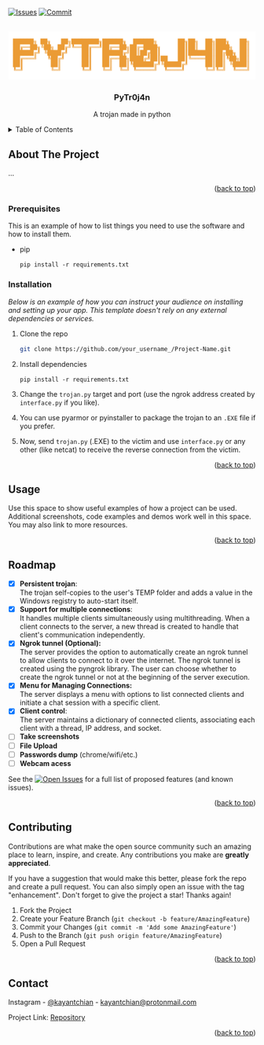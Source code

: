 <!-- Improved compatibility of back to top link: See: https://github.com/othneildrew/Best-README-Template/pull/73 -->
<a name="PyTr0j4n"></a>
<!--
*** Thanks for checking out the Best-README-Template. If you have a suggestion
*** that would make this better, please fork the repo and create a pull request
*** or simply open an issue with the tag "enhancement".
*** Don't forget to give the project a star!
*** Thanks again! Now go create something AMAZING! :D
-->



<!-- PROJECT SHIELDS -->
<!--
*** I'm using markdown "reference style" links for readability.
*** Reference links are enclosed in brackets [ ] instead of parentheses ( ).
*** See the bottom of this document for the declaration of the reference variables
*** for contributors-url, forks-url, etc. This is an optional, concise syntax you may use.
*** https://www.markdownguide.org/basic-syntax/#reference-style-links
-->
[![Issues][issues-shield]][issues-url]
[![Commit][commit-shield]][commit-url]


<!-- PROJECT LOGO-->
<br />
<div align="center">
  <a>
    <img src="images/logo.png" alt="Logo">
  </a>

  <h3 align="center">PyTr0j4n</h3>

  <p align="center">
    A trojan made in python
</div>



<!-- TABLE OF CONTENTS -->
<details>
  <summary>Table of Contents</summary>
  <ol>
    <li>
      <a href="#about-the-project">About The Project</a>
    </li>
    <li>
      <a href="#getting-started">Getting Started</a>
      <ul>
        <li><a href="#prerequisites">Prerequisites</a></li>
        <li><a href="#installation">Installation</a></li>
      </ul>
    </li>
    <li><a href="#usage">Usage</a></li>
    <li><a href="#roadmap">Roadmap</a></li>
  </ol>
</details>



<!-- ABOUT THE PROJECT -->
## About The Project
...
<p align="right">(<a href="#readme-top">back to top</a>)</p>


### Prerequisites

This is an example of how to list things you need to use the software and how to install them.
* pip
  ```
  pip install -r requirements.txt
  ```

### Installation

_Below is an example of how you can instruct your audience on installing and setting up your app. This template doesn't rely on any external dependencies or services._

1. Clone the repo
   ```sh
   git clone https://github.com/your_username_/Project-Name.git
   ```
2. Install dependencies
   ```pip
   pip install -r requirements.txt
   ```
3. Change the `trojan.py` target and port (use the ngrok address created by `interface.py` if you like). 
   
4. You can use pyarmor or pyinstaller to package the trojan to an `.EXE` file if you prefer.

5. Now, send `trojan.py` (.EXE) to the victim and use `interface.py` or any other (like netcat) to receive the reverse connection from the victim. 
<p align="right">(<a href="#readme-top">back to top</a>)</p>



<!-- USAGE EXAMPLES -->
## Usage

Use this space to show useful examples of how a project can be used. Additional screenshots, code examples and demos work well in this space. You may also link to more resources.



<p align="right">(<a href="#readme-top">back to top</a>)</p>



<!-- ROADMAP -->
## Roadmap

- [x] <b>Persistent trojan</b>: <br>
The trojan self-copies to the user's TEMP folder and adds a value in the Windows registry to auto-start itself.
- [X] <b>Support for multiple connections</b>: <br>
It handles multiple clients simultaneously using multithreading. When a client connects to the server, a new thread is created to handle that client's communication independently.
- [X] <b>Ngrok tunnel (Optional):</b> <br>
 The server provides the option to automatically create an ngrok tunnel to allow clients to connect to it over the internet.
 The ngrok tunnel is created using the pyngrok library.
 The user can choose whether to create the ngrok tunnel or not at the beginning of the server execution.
- [X] <b>Menu for Managing Connections:</b> <br>
The server displays a menu with options to list connected clients and initiate a chat session with a specific client.
- [X] <b>Client control</b>: <br>
The server maintains a dictionary of connected clients, associating each client with a thread, IP address, and socket.
- [ ] <b>Take screenshots</b>
- [ ] <b>File Upload</b>
- [ ] <b>Passwords dump</b> (chrome/wifi/etc.)
- [ ] <b>Webcam acess</b>

See the [![Open Issues][issues-shield]][issues-url] for a full list of proposed features (and known issues).

<p align="right">(<a href="#readme-top">back to top</a>)</p>



<!-- CONTRIBUTING -->
## Contributing

Contributions are what make the open source community such an amazing place to learn, inspire, and create. Any contributions you make are **greatly appreciated**.

If you have a suggestion that would make this better, please fork the repo and create a pull request. You can also simply open an issue with the tag "enhancement".
Don't forget to give the project a star! Thanks again!

1. Fork the Project
2. Create your Feature Branch (`git checkout -b feature/AmazingFeature`)
3. Commit your Changes (`git commit -m 'Add some AmazingFeature'`)
4. Push to the Branch (`git push origin feature/AmazingFeature`)
5. Open a Pull Request

<p align="right">(<a href="#readme-top">back to top</a>)</p>


<!-- CONTACT -->
## Contact

Instagram - [@kayantchian](https://instagram.com/kayantchian) - kayantchian@protonmail.com

Project Link: [Repository](https://github.com/kayantchian/PyTr0j4n/)

<p align="right">(<a href="#readme-top">back to top</a>)</p>




<!-- MARKDOWN LINKS & IMAGES -->
<!-- https://www.markdownguide.org/basic-syntax/#reference-style-links -->

[issues-url]: https://github.com/kayantchian/PyTr0j4n/issues
[issues-shield]: https://img.shields.io/github/issues/kayantchian/PyTr0j4n?style=flat-square&label=Issues&color=%23eb9b34
[commit-url]: [https://github.com/othneildrew/Best-README-Template/issues](https://github.com/kayantchian/PyTr0j4n/commits)
[commit-shield]: https://img.shields.io/github/commit-activity/t/kayantchian/PyTr0j4n?style=flat-square&label=Commits&color=%23eb9b34

